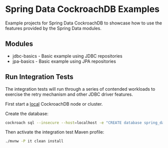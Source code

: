 # Spring Data CockroachDB Examples

Example projects for Spring Data CockroachDB to showcase how to use 
the features provided by the Spring Data modules.

## Modules

* jdbc-basics - Basic example using JDBC repositories
* jpa-basics - Basic example using JPA repositories

## Run Integration Tests

The integration tests will run through a series of contended workloads to exercise the
retry mechanism and other JDBC driver features.

First start a [local](https://www.cockroachlabs.com/docs/stable/start-a-local-cluster.html) CockroachDB node or cluster.

Create the database:

```bash
cockroach sql --insecure --host=localhost -e "CREATE database spring_data"
```

Then activate the integration test Maven profile:

```bash
./mvnw -P it clean install
```
